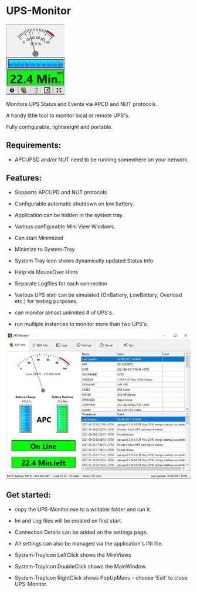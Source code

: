 # UPS-Monitor

![Image of MiniView](https://github.com/FrankBKK/UPS-Monitor/blob/main/Screenshots/Screenshot-MiniView.jpg)

Monitors UPS Status and Events via APCD and NUT protocols. 

A handy little tool to monitor local or remote UPS's.

Fully configurable, lightweight and portable.


## Requirements: 

- APCUPSD and/or NUT need to be running somewhere on your network.


## Features:

- Supports APCUPD and NUT protocols

- Configurable automatic shutdown on low battery.

- Application can be hidden in the system tray.

- Various configurable Mini View Windows. 

- Can start Minimized

- Minimize to System-Tray

- System Tray Icon shows dynamically updated Status Info
 
- Help via MouseOver Hints 

- Separate Logfiles for each connection 

- Various UPS stati can be simulated (OnBattery, LowBattery, Overload etc.) for testing purposes.

- can monitor almost unlimited # of UPS's.

- run multiple instances to monitor more than two UPS's.


![Image of MainForm](https://github.com/FrankBKK/UPS-Monitor/blob/main/Screenshots/Screenshot-Ups-Monitor.jpg)

## Get started: 

- copy the UPS-Monitor.exe to a writable folder and run it. 
 
- Ini and Log files will be created on first start. 

- Connection Details can be added on the settings page. 

- All settings can also be managed via the application's INI file. 

- System-TrayIcon LeftClick shows the MiniViews

- System-TrayIcon DoubleClick shows the MainWindow.

- System-TrayIcon RightClick shows PopUpMenu - choose 'Exit' to close UPS-Monitor.
